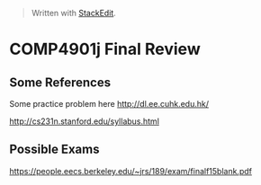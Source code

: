 


> Written with [StackEdit](https://stackedit.io/).

# COMP4901j Final Review

## Some References

Some practice problem here http://dl.ee.cuhk.edu.hk/

http://cs231n.stanford.edu/syllabus.html

## Possible Exams
https://people.eecs.berkeley.edu/~jrs/189/exam/finalf15blank.pdf
<!--stackedit_data:
eyJoaXN0b3J5IjpbLTE2NzU2MzU0NTksLTEzODY1ODE5NjUsMT
g4MTg2MDQ3NSwxNzU3NzExODZdfQ==
-->